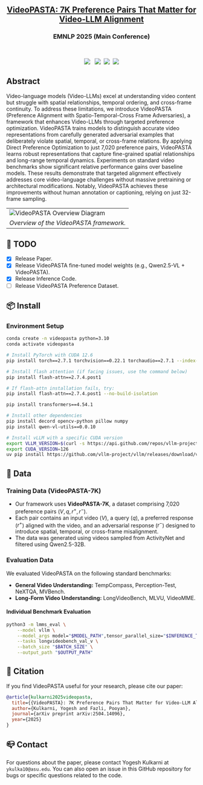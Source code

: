 <h2 align="center"> <a href="https://arxiv.org/abs/2504.14096">VideoPASTA: 7K Preference Pairs That Matter for Video-LLM Alignment</a></h2>
<h3 align="center">EMNLP 2025 (Main Conference)</h3>
<div align="center">


<br>


<a href='https://arxiv.org/abs/2504.14096'><img src='https://img.shields.io/badge/arXiv-2504.14096-b31b1b.svg'></a> &nbsp;
 <a href='https://people-robots.github.io/VideoPASTA/'><img src='https://img.shields.io/badge/Project-Website-blue'></a>&nbsp;
 <a href='https://huggingface.co/datasets/yogkul2000/VideoPASTA-7k'><img src='https://img.shields.io/badge/%F0%9F%A4%97%20VideoPASTA--7K-Dataset-blue'></a>&nbsp;
 <a href='https://huggingface.co/yogkul2000/VideoPASTA'><img src='https://img.shields.io/badge/model-checkpoints-yellow'></a> 

 
 </div>

## Abstract
Video-language models (Video-LLMs) excel at understanding video content but struggle with spatial relationships, temporal ordering, and cross-frame continuity. To address these limitations, we introduce VideoPASTA (Preference Alignment with Spatio-Temporal-Cross Frame Adversaries), a framework that enhances Video-LLMs through targeted preference optimization. VideoPASTA trains models to distinguish accurate video representations from carefully generated adversarial examples that deliberately violate spatial, temporal, or cross-frame relations. By applying Direct Preference Optimization to just 7,020 preference pairs, VideoPASTA learns robust representations that capture fine-grained spatial relationships and long-range temporal dynamics. Experiments on standard video benchmarks show significant relative performance gains over baseline models. These results demonstrate that targeted alignment effectively addresses core video-language challenges without massive pretraining or architectural modifications. Notably, VideoPASTA achieves these improvements without human annotation or captioning, relying on just 32-frame sampling.

<table class="center">
    <tr>
    <td><img src="assets/pipeline.png" alt="VideoPASTA Overview Diagram"></td>
    </tr>
    <tr>
    <td align="center"><em>Overview of the VideoPASTA framework.</em></td>
    </tr>
</table>

## 🧰 TODO
- [x] Release Paper.
- [x] Release VideoPASTA fine-tuned model weights (e.g., Qwen2.5-VL + VideoPASTA).
- [x] Release Inference Code.
- [ ] Release VideoPASTA Preference Dataset.

## 📦 Install

### Environment Setup

```bash
conda create -n videopasta python=3.10
conda activate videopasta

# Install PyTorch with CUDA 12.6
pip install torch==2.7.1 torchvision==0.22.1 torchaudio==2.7.1 --index-url https://download.pytorch.org/whl/cu126

# Install flash attention (if facing issues, use the command below)
pip install flash-attn==2.7.4.post1

# If flash-attn installation fails, try:
pip install flash-attn==2.7.4.post1 --no-build-isolation

pip install transformers==4.54.1

# Install other dependencies
pip install decord opencv-python pillow numpy
pip install qwen-vl-utils==0.0.10

# Install vLLM with a specific CUDA version
export VLLM_VERSION=$(curl -s https://api.github.com/repos/vllm-project/vllm/releases/latest | jq -r .tag_name | sed 's/^v//')
export CUDA_VERSION=126
uv pip install https://github.com/vllm-project/vllm/releases/download/v${VLLM_VERSION}/vllm-${VLLM_VERSION}+cu${CUDA_VERSION}-cp38-abi3-manylinux1_x86_64.whl --extra-index-url https://download.pytorch.org/whl/cu${CUDA_VERSION}
```

## 📝 Data

### Training Data (VideoPASTA-7K)
* Our framework uses **VideoPASTA-7K**, a dataset comprising 7,020 preference pairs $(V, q, r^+, r^-)$.
* Each pair contains an input video ($V$), a query ($q$), a preferred response ($r^+$) aligned with the video, and an adversarial response ($r^-$) designed to introduce spatial, temporal, or cross-frame misalignment.
* The data was generated using videos sampled from ActivityNet and filtered using Qwen2.5-32B.

### Evaluation Data
We evaluated VideoPASTA on the following standard benchmarks:
* **General Video Understanding:** TempCompass, Perception-Test, NeXTQA, MVBench.
* **Long-Form Video Understanding:** LongVideoBench, MLVU, VideoMME.

#### Individual Benchmark Evaluation

```bash
python3 -m lmms_eval \
    --model vllm \
    --model_args model="$MODEL_PATH",tensor_parallel_size="$INFERENCE_TP_SIZE",gpu_memory_utilization=0.9 \
    --tasks longvideobench_val_v \
    --batch_size "$BATCH_SIZE" \
    --output_path "$OUTPUT_PATH"
```

## 📝 Citation
If you find VideoPASTA useful for your research, please cite our paper:
```bib
@article{kulkarni2025videopasta,
  title={{VideoPASTA}: 7K Preference Pairs That Matter for Video-LLM Alignment},
  author={Kulkarni, Yogesh and Fazli, Pooyan},
  journal={arXiv preprint arXiv:2504.14096},
  year={2025}
}
```

## 📪 Contact
For questions about the paper, please contact Yogesh Kulkarni at `ykulka10@asu.edu`. You can also open an issue in this GitHub repository for bugs or specific questions related to the code.

